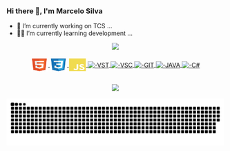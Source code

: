 ### Hi there 👋, I'm Marcelo Silva

- 🔭 I’m currently working on TCS ...
- 👨‍💻 I’m currently learning development ...

<div align="center">
  <a href="https://github.com/Marcel0w">
  <img height="160em" src="https://github-readme-stats.vercel.app/api?username=Marcel0w&show_icons=true&theme=vision-friendly-dark&include_all_commits=true&count_private=true"/>
  <!– <img height="160em" src="https://github-readme-stats.vercel.app/api/top-langs/?username=Marcel0w&layout=compact&langs_count=7&theme=vision-friendly-dark"/>
<div style="display: inline_block"><br>
  <img align="center" alt="-HTML" height="30" width="40" src="https://raw.githubusercontent.com/devicons/devicon/master/icons/html5/html5-original.svg">
  <img align="center" alt="-CSS" height="30" width="40" src="https://raw.githubusercontent.com/devicons/devicon/master/icons/css3/css3-original.svg">
  <img align="center" alt="-Js" height="30" width="40" src="https://raw.githubusercontent.com/devicons/devicon/master/icons/javascript/javascript-plain.svg">
  <img align="center" alt="-VST" height="30" width="40" src="https://cdn.jsdelivr.net/gh/devicons/devicon/icons/visualstudio/visualstudio-plain.svg">
  <img align="center" alt="-VSC" height="30" width="40" src="https://cdn.jsdelivr.net/gh/devicons/devicon/icons/vscode/vscode-original.svg">
  <img align="center" alt="-GIT" height="30" width="40" src="https://cdn.jsdelivr.net/gh/devicons/devicon/icons/git/git-plain.svg">
  <img align="center" alt="-JAVA" height="30" width="40" src="https://cdn.jsdelivr.net/gh/devicons/devicon/icons/java/java-original.svg">
  <img align="center" alt="-C#" height="30" width="40" src="https://cdn.jsdelivr.net/gh/devicons/devicon/icons/csharp/csharp-original.svg">
  </div>
  
  ##
  
  <div>
    <a href="https://www.linkedin.com/in/marcelo-silva-90a81812a" target="_blank"><img src="https://img.shields.io/badge/-LinkedIn-%230077B5?style=for-the-badge&logo=linkedin&logoColor=white" target="_blank"></a>
  </div>
  
![Snake animation](https://github.com/Marcel0w/Marcel0w/blob/output/github-contribution-grid-snake.svg)
 
  
  

